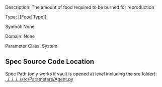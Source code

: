 Description: The amount of food required to be burned for reproduction

Type: [[Food Type]]

Symbol: None

Domain: None

Parameter Class: System

## Spec Source Code Location

Spec Path (only works if vault is opened at level including the src folder): [../../../../src/Parameters/Agent.py](../../../../src/Parameters/Agent.py)

